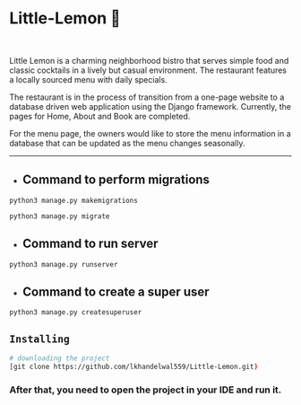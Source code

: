 # Little-Lemon 🍋

<br>

Little Lemon is a charming neighborhood bistro that serves simple food and classic cocktails in a lively but casual environment. The restaurant features a locally sourced menu with daily specials. 

The restaurant is in the process of transition from a one-page website to a database driven web application using the Django framework. Currently, the pages for Home, About and Book are completed.

For the menu page, the owners would like to store the menu information in a database that can be updated as the menu changes seasonally. 

<hr>

- ## Command to perform migrations
`python3 manage.py makemigrations`

`python3 manage.py migrate`

- ## Command to run server
`python3 manage.py runserver`

- ## Command to create a super user
`python3 manage.py createsuperuser`


## `Installing`
```bash
# downloading the project
[git clone https://github.com/lkhandelwal559/Little-Lemon.git)
```
### After that, you need to open the project in your IDE and run it.



